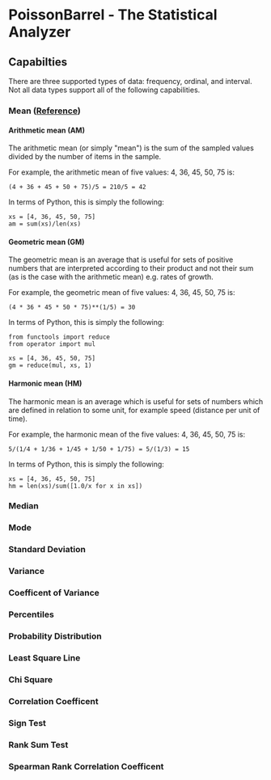 # PoissonBarrel - The Statistical Analyzer

## Capabilties
There are three supported types of data: frequency, ordinal, and interval. Not
all data types support all of the following capabilities.

### Mean ([Reference](https://en.wikipedia.org/wiki/Mean))
#### Arithmetic mean (AM)
The arithmetic mean (or simply "mean") is the sum of the sampled values divided
by the number of items in the sample.

For example, the arithmetic mean of five values: 4, 36, 45, 50, 75 is:

    (4 + 36 + 45 + 50 + 75)/5 = 210/5 = 42

In terms of Python, this is simply the following:

    xs = [4, 36, 45, 50, 75]
    am = sum(xs)/len(xs)

#### Geometric mean (GM)
The geometric mean is an average that is useful for sets of positive numbers
that are interpreted according to their product and not their sum (as is the
case with the arithmetic mean) e.g. rates of growth.

For example, the geometric mean of five values: 4, 36, 45, 50, 75 is:

    (4 * 36 * 45 * 50 * 75)**(1/5) = 30

In terms of Python, this is simply the following:

    from functools import reduce
    from operator import mul

    xs = [4, 36, 45, 50, 75]
    gm = reduce(mul, xs, 1)

#### Harmonic mean (HM)
The harmonic mean is an average which is useful for sets of numbers which are
defined in relation to some unit, for example speed (distance per unit of
time).

For example, the harmonic mean of the five values: 4, 36, 45, 50, 75 is:

    5/(1/4 + 1/36 + 1/45 + 1/50 + 1/75) = 5/(1/3) = 15

In terms of Python, this is simply the following:

    xs = [4, 36, 45, 50, 75]
    hm = len(xs)/sum([1.0/x for x in xs])

### Median
### Mode
### Standard Deviation
### Variance
### Coefficent of Variance
### Percentiles
### Probability Distribution
### Least Square Line
### Chi Square
### Correlation Coefficent
### Sign Test
### Rank Sum Test
### Spearman Rank Correlation Coefficent
